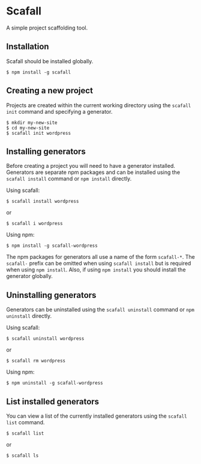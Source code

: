 Scafall
=======

A simple project scaffolding tool.

## Installation

Scafall should be installed globally.

```
$ npm install -g scafall
```

## Creating a new project
Projects are created within the current working directory using the
`scafall init` command and specifying a generator.

```
$ mkdir my-new-site
$ cd my-new-site
$ scafall init wordpress
```

## Installing generators

Before creating a project you will need to have a generator installed.
Generators are separate npm packages and can be installed using the
`scafall install` command or `npm install` directly.

Using scafall:

```
$ scafall install wordpress
```

or

```
$ scafall i wordpress
```

Using npm:

```
$ npm install -g scafall-wordpress
```

The npm packages for generators all use a name of the form `scafall-*`.
The `scafall-` prefix can be omitted when using `scafall install` but is
required when using `npm install`. Also, if using `npm install` you should
install the generator globally.

## Uninstalling generators

Generators can be uninstalled using the `scafall uninstall` command or
`npm uninstall` directly.

Using scafall:

```
$ scafall uninstall wordpress
```

or

```
$ scafall rm wordpress
```

Using npm:

```
$ npm uninstall -g scafall-wordpress
```

## List installed generators

You can view a list of the currently installed generators using the
`scafall list` command.

```
$ scafall list
```

or

```
$ scafall ls
```
